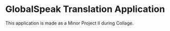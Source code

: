 # GlobalSpeak Translation Application
This application is made as a Minor Project II during Collage.
